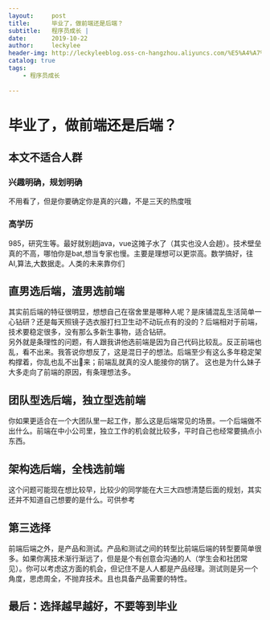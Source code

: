 ```yaml
---
layout:     post
title:      毕业了，做前端还是后端？
subtitle:   程序员成长 | 
date:       2019-10-22
author:     leckylee
header-img: http://leckyleeblog.oss-cn-hangzhou.aliyuncs.com/%E5%A4%A7%E5%AD%A6%E7%94%9F%E9%80%89%E5%89%8D%E7%AB%AF%E8%BF%98%E6%98%AF%E5%90%8E%E7%AB%AF%EF%BC%9F.png
catalog: true
tags:
    - 程序员成长 
   
---
```




# 毕业了，做前端还是后端？
## 本文不适合人群
### 兴趣明确，规划明确
不用看了，但是你要确定你是真的兴趣，不是三天的热度哦
### 高学历
985，研究生等。最好就别趟java，vue这摊子水了（其实也没人会趟）。技术壁垒真的不高，哪怕你是bat,想当专家也慢。主要是理想可以更崇高。数学搞好，往AI,算法,大数据走。人类的未来靠你们
## 直男选后端，渣男选前端
其实前后端的特征很明显，想想自己在宿舍里是哪种人呢？是床铺混乱生活简单一心钻研？还是每天照镜子选衣服打扫卫生动不动玩点有的没的？后端相对于前端，技术要稳定很多，没有那么多新生事物，适合钻研。    
另外就是条理性的问题，有人跟我讲他选前端是因为自己代码比较乱。反正前端也乱，看不出来。我答说你想反了，这是混日子的想法。后端至少有这么多年稳定架构撑着，你乱也乱不出🌹来；前端乱就真的没人能接你的锅了。
这也是为什么妹子大多走向了前端的原因，有条理想法多。
## 团队型选后端，独立型选前端
你如果更适合在一个大团队里一起工作，那么这是后端常见的场景。一个后端做不出什么。前端在中小公司里，独立工作的机会就比较多，平时自己也经常要搞点小东西。
## 架构选后端，全栈选前端
这个问题可能现在想比较早，比较少的同学能在大三大四想清楚后面的规划，其实还并不知道自己想要的是什么。可供参考
## 第三选择
前端后端之外，是产品和测试。产品和测试之间的转型比前端后端的转型要简单很多。如果你离技术渐行渐远了，但是是个有创意会沟通的人（学生会和社团常见）。你可以考虑这方面的机会，但记住不是人人都是产品经理。测试则是另一个角度，思虑周全，不抛弃技术。且也具备产品需要的特性。
## 最后：选择越早越好，不要等到毕业
